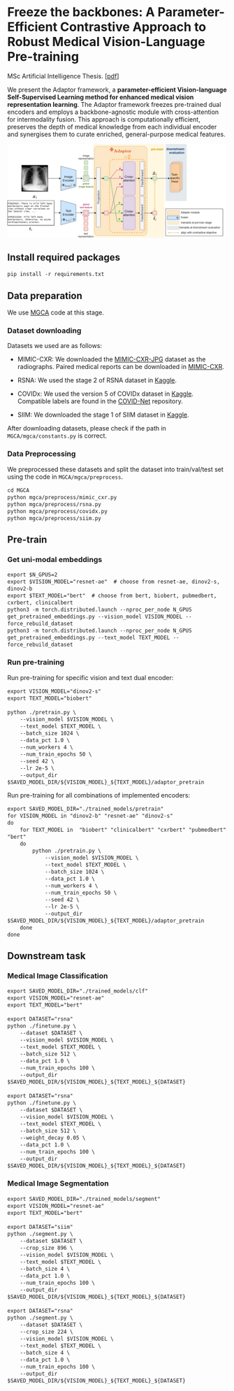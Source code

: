 # Freeze the backbones: A Parameter-Efficient Contrastive Approach to Robust Medical Vision-Language Pre-training
MSc Artificial Intelligence Thesis. [[pdf](https://drive.google.com/file/d/1Pd9hOVO5FebXm87JE0yqdUaCcZbVSOO5/view?usp=sharing)] 

We present the Adaptor framework, a **parameter-efficient Vision-language Self-Supervised Learning method for enhanced medical vision representation learning**. The Adaptor framework freezes pre-trained dual encoders and employs a backbone-agnostic module with cross-attention for intermodality fusion. This approach is computationally efficient, preserves the depth of medical knowledge from each individual encoder and synergises them to curate enriched, general-purpose medical features.

![architecture](img/architecture_annotated.png)
<!-- ## Code Structure

```
adaptor
├── MGCA/...   # We use MGCA https://github.com/HKU-MedAI/MGCA for data preprocessing etc
├── dataset/
│   ├── configurations.py    # dataset configurations
│   ├── data_module.py    # LightningDataModule
│   └── dataset.py    # pytorch classes for pre-train and downstream task datasets
├── models/
│   ├── adaptor.py    # Adaptor model
│   ├── configurations.py    # configs associated with backbone models
│   ├── finetuner.py    # End-to-end classification pipeline
│   ├── seg_models.py    # Segmentation encoder-decoder
│   └── segmenter.py    # End-to-end segmentation pipeline
├── notebooks/...    # jupyter notebooks that generates tables and figures in report
├── shell/   # shell scripts that runs experiments on doc slurm GPU cluster  
│   ├── finetune-covidx.sh
│   ├── finetune-rsna.sh
│   ├── get_pretrained_embeddings.sh
│   ├── pretrain.sh
│   ├── segment-rsna.sh
│   └── segment-siim.sh
├── utils/
│   ├── args.py    #                                        Training argument parser
│   ├── dataset_utils.py    # Util functions for datasets
│   ├── model_utils.py    # Util functions for models
│   └── utils.py    # Other util functions
├── get_pretrained_embeddings.py    # get uni-modal embeddings from pre-train dataset
├── pretrain.py    # run pre-train from uni-modal embeddings
├── finetune.py    # run downstream classification tuning
├── segment.py    # run downstream segmetation tuning
├── requirements.txt    # Required packages  
└── README.md
``` -->

## Install required packages

```
pip install -r requirements.txt
```

## Data preparation
We use [MGCA](https://github.com/HKU-MedAI/MGCA) code at this stage. 

### Dataset downloading
Datasets we used are as follows:

- MIMIC-CXR: We downloaded the [MIMIC-CXR-JPG](https://physionet.org/content/mimic-cxr-jpg/2.0.0/) dataset as the radiographs. Paired medical reports can be downloaded in [MIMIC-CXR](https://physionet.org/content/mimic-cxr/2.0.0/mimic-cxr-reports.zip).

- RSNA: We used the stage 2 of RSNA dataset in [Kaggle](https://www.kaggle.com/competitions/rsna-pneumonia-detection-challenge/data).

- COVIDx: We used the version 5 of COVIDx dataset in [Kaggle](https://www.kaggle.com/datasets/andyczhao/covidx-cxr2). Compatible labels are found in the [COVID-Net](https://github.com/lindawangg/COVID-Net/tree/master/labels) repository. 

- SIIM: We downloaded the stage 1 of SIIM dataset in [Kaggle](https://www.kaggle.com/competitions/siim-acr-pneumothorax-segmentation/data).

After downloading datasets, please check if the path in `MGCA/mgca/constants.py` is correct.
 
### Data Preprocessing
We preprocessed these datasets and split the dataset into train/val/test set using the code in `MGCA/mgca/preprocess`.

```
cd MGCA
python mgca/preprocess/mimic_cxr.py
python mgca/preprocess/rsna.py
python mgca/preprocess/covidx.py
python mgca/preprocess/siim.py
```


## Pre-train
### Get uni-modal embeddings
```
export $N_GPUS=2
export $VISION_MODEL="resnet-ae"  # choose from resnet-ae, dinov2-s, dinov2-b
export $TEXT_MODEL="bert"  # choose from bert, biobert, pubmedbert, cxrbert, clinicalbert
python3 -m torch.distributed.launch --nproc_per_node N_GPUS get_pretrained_embeddings.py --vision_model VISION_MODEL --force_rebuild_dataset
python3 -m torch.distributed.launch --nproc_per_node N_GPUS get_pretrained_embeddings.py --text_model TEXT_MODEL --force_rebuild_dataset
```
### Run pre-training
Run pre-training for specific vision and text dual encoder:
```
export VISION_MODEL="dinov2-s"
export TEXT_MODEL="biobert"

python ./pretrain.py \
    --vision_model $VISION_MODEL \
    --text_model $TEXT_MODEL \
    --batch_size 1024 \ 
    --data_pct 1.0 \
    --num_workers 4 \
    --num_train_epochs 50 \
    --seed 42 \
    --lr 2e-5 \
    --output_dir $SAVED_MODEL_DIR/${VISION_MODEL}_${TEXT_MODEL}/adaptor_pretrain
```

Run pre-training for all combinations of implemented encoders:  
```
export SAVED_MODEL_DIR="./trained_models/pretrain"
for VISION_MODEL in "dinov2-b" "resnet-ae" "dinov2-s"
do
    for TEXT_MODEL in  "biobert" "clinicalbert" "cxrbert" "pubmedbert" "bert"
    do
        python ./pretrain.py \
            --vision_model $VISION_MODEL \
            --text_model $TEXT_MODEL \
            --batch_size 1024 \ 
            --data_pct 1.0 \
            --num_workers 4 \
            --num_train_epochs 50 \
            --seed 42 \
            --lr 2e-5 \
            --output_dir $SAVED_MODEL_DIR/${VISION_MODEL}_${TEXT_MODEL}/adaptor_pretrain
    done
done
```
## Downstream task 
### Medical Image Classification
```
export SAVED_MODEL_DIR="./trained_models/clf"
export VISION_MODEL="resnet-ae"
export TEXT_MODEL="bert"

export DATASET="rsna"
python ./finetune.py \
    --dataset $DATASET \ 
    --vision_model $VISION_MODEL \
    --text_model $TEXT_MODEL \
    --batch_size 512 \
    --data_pct 1.0 \
    --num_train_epochs 100 \
    --output_dir $SAVED_MODEL_DIR/${VISION_MODEL}_${TEXT_MODEL}_${DATASET}

export DATASET="rsna"
python ./finetune.py \
    --dataset $DATASET \ 
    --vision_model $VISION_MODEL \
    --text_model $TEXT_MODEL \
    --batch_size 512 \
    --weight_decay 0.05 \
    --data_pct 1.0 \
    --num_train_epochs 100 \
    --output_dir $SAVED_MODEL_DIR/${VISION_MODEL}_${TEXT_MODEL}_${DATASET}
```
### Medical Image Segmentation
```
export SAVED_MODEL_DIR="./trained_models/segment"
export VISION_MODEL="resnet-ae"
export TEXT_MODEL="bert"

export DATASET="siim"
python ./segment.py \
    --dataset $DATASET \
    --crop_size 896 \
    --vision_model $VISION_MODEL \
    --text_model $TEXT_MODEL \
    --batch_size 4 \
    --data_pct 1.0 \ 
    --num_train_epochs 100 \
    --output_dir $SAVED_MODEL_DIR/${VISION_MODEL}_${TEXT_MODEL}_${DATASET} 

export DATASET="rsna"
python ./segment.py \
    --dataset $DATASET \
    --crop_size 224 \
    --vision_model $VISION_MODEL \
    --text_model $TEXT_MODEL \
    --batch_size 4 \
    --data_pct 1.0 \ 
    --num_train_epochs 100 \
    --output_dir $SAVED_MODEL_DIR/${VISION_MODEL}_${TEXT_MODEL}_${DATASET} 
```
